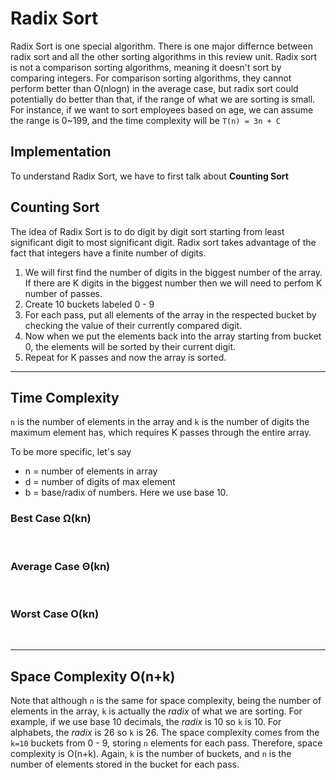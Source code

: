 # Radix Sort
Radix Sort is one special algorithm. There is one major differnce between radix sort and all the other sorting algorithms in this review unit. Radix sort is not a comparison sorting algorithms, meaning it doesn't sort by comparing integers. For comparison sorting algorithms, they cannot perform better than O(nlogn) in the average case, but radix sort could potentially do better than that, if the range of what we are sorting is small. For instance, if we want to sort employees based on age, we can assume the range is 0~199, and the time complexity will be `T(n) = 3n + C`

## Implementation
To understand Radix Sort, we have to first talk about **Counting Sort**

## Counting Sort


The idea of Radix Sort is to do digit by digit sort starting from least significant digit to most significant digit. Radix sort takes advantage of the fact that integers have a finite number of digits. 
1. We will first find the number of digits in the biggest number of the array. If there are K digits in the biggest number then we will need to perfom K number of passes. 
2. Create 10 buckets labeled 0 - 9
3. For each pass, put all elements of the array in the respected bucket by checking the value of their currently compared digit. 
4. Now when we put the elements back into the array starting from bucket 0, the elements will be sorted by their current digit. 
5. Repeat for K passes and now the array is sorted. 
___

## Time Complexity
`n` is the number of elements in the array and `k` is the number of digits the maximum element has, which requires K passes through the entire array. 

To be more specific, let's say
* n = number of elements in array
* d = number of digits of max element
* b = base/radix of numbers. Here we use base 10.
### Best Case Ω(kn)
<br/>

### Average Case Θ(kn)
<br/>

### Worst Case O(kn)
<br/>

___
## Space Complexity O(n+k)
Note that although `n` is the same for space complexity, being the number of elements in the array, `k` is actually the *radix* of what we are sorting. For example, if we use base 10 decimals, the *radix* is 10 so `k` is 10. For alphabets, the *radix* is 26 so `k` is 26. The space complexity comes from the `k=10` buckets from 0 - 9, storing `n` elements for each pass. Therefore, space complexity is O(n+k). Again, `k` is the number of buckets, and `n` is the number of elements stored in the bucket for each pass.
